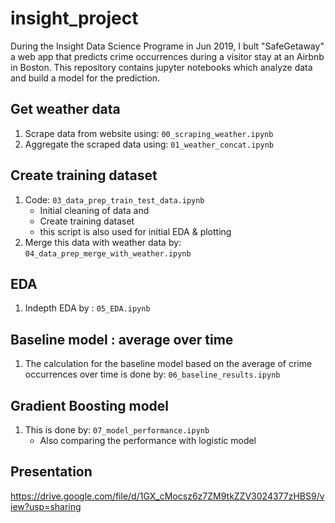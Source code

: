 # insight_project
During the Insight Data Science Programe in Jun 2019, I bult "SafeGetaway" a web app that predicts crime occurrences during 
a visitor stay at an Airbnb in Boston. 
This repository contains jupyter notebooks which analyze data and build a model for the prediction.

## Get weather data
1. Scrape data from website using: `00_scraping_weather.ipynb`  
2. Aggregate the scraped data using: `01_weather_concat.ipynb`

## Create training dataset
1. Code: `03_data_prep_train_test_data.ipynb`  
   - Initial cleaning of data and 
   - Create training dataset
   - this script is also used for initial EDA & plotting  
2. Merge this data with weather data by: `04_data_prep_merge_with_weather.ipynb`

## EDA
1. Indepth EDA by : `05_EDA.ipynb`

## Baseline model : average over time
1. The calculation for the baseline model based on the average of crime occurrences over time is done by: `06_baseline_results.ipynb`
	
## Gradient Boosting model
1. This is done by: `07_model_performance.ipynb`
   - Also comparing the performance with logistic model
   
## Presentation
https://drive.google.com/file/d/1GX_cMocsz6z7ZM9tkZZV3024377zHBS9/view?usp=sharing

